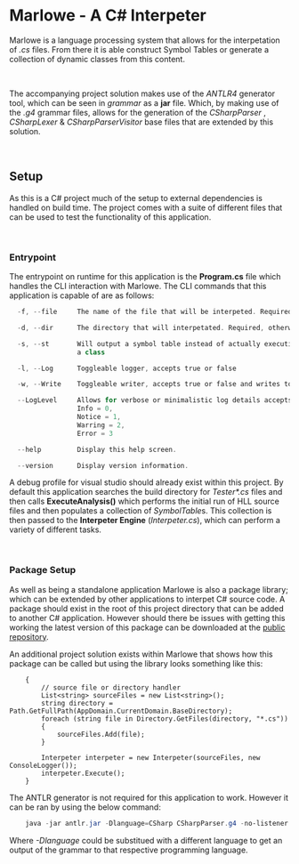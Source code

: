 # Marlowe - A C# Interpeter
Marlowe is a language processing system that allows for the interpetation of _.cs_ files. From there it is able construct Symbol Tables or generate a collection of dynamic classes from this content.

<br>

 The accompanying project solution makes use of the *ANTLR4* generator tool, which can be seen in _grammar_ as a **jar** file. Which, by making use of the *.g4* grammar files, allows for the generation of the *CSharpParser* , *CSharpLexer* & *CSharpParserVisitor* base files that are extended by this solution.

<br>

## Setup
As this is a C# project much of the setup to external dependencies is handled on build time. The project comes with a suite of different files that can be used to test the functionality of this application.

<br>

### Entrypoint 
The entrypoint on runtime for this application is the **Program.cs** file which handles the CLI interaction with Marlowe. The CLI commands that this application is capable of are as follows:
``` powershell
  -f, --file     The name of the file that will be interpeted. Required, otherwise see --dir .

  -d, --dir      The directory that will interpetated. Required, otherwise see --file .

  -s, --st       Will output a symbol table instead of actually executing any code, can be used to view the contents of
                 a class

  -l, --Log      Toggleable logger, accepts true or false

  -w, --Write    Toggleable writer, accepts true or false and writes to a .txt within Marlowe

  --LogLevel     Allows for verbose or minimalistic log details accepts:
                 Info = 0,
                 Notice = 1,
                 Warring = 2,
                 Error = 3

  --help         Display this help screen.

  --version      Display version information.
```

A debug profile for visual studio should already exist within this project. By default this application searches the build directory for _Tester*.cs_ files and then calls **ExecuteAnalysis()** which performs the initial run of HLL source files and then populates a collection of *SymbolTable*s. This collection is then passed to the **Interpeter Engine** (*Interpeter.cs*), which can perform a variety of different tasks.

<br>


### Package Setup
As well as being a standalone application Marlowe is also a package library; which can be extended by other applications to interpet C# source code. A package should exist in the root of this project directory that can be added to another C# application. However should there be issues with getting this working the latest version of this package can be downloaded at the [public repository](https://github.com/lbrowne-git/Marlowe).


An additional project solution exists within Marlowe that shows how this package can be called but using the library looks something like this:

``` CSharp
    {
        // source file or directory handler
        List<string> sourceFiles = new List<string>();
        string directory = Path.GetFullPath(AppDomain.CurrentDomain.BaseDirectory);
        foreach (string file in Directory.GetFiles(directory, "*.cs"))
        {
            sourceFiles.Add(file);
        }

        Interpeter interpeter = new Interpeter(sourceFiles, new ConsoleLogger());
        interpeter.Execute();
    }

```

The ANTLR generator is not required for this application to work. However it can be ran by using the below command:
``` powershell
    java -jar antlr.jar -Dlanguage=CSharp CSharpParser.g4 -no-listener -visitor
```
Where *-Dlanguage* could be substitued with a different language to get an output of the grammar to that respective programming language.
